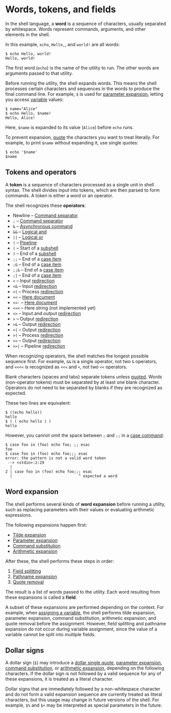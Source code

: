 # Words, tokens, and fields

In the shell language, a **word** is a sequence of characters, usually separated by whitespace. Words represent commands, arguments, and other elements in the shell.

In this example, `echo`, `Hello,`, and `world!` are all words:

```shell
$ echo Hello, world!
Hello, world!
```

The first word (`echo`) is the name of the utility to run. The other words are arguments passed to that utility.

Before running the utility, the shell expands words. This means the shell processes certain characters and sequences in the words to produce the final command line. For example, `$` is used for [parameter expansion](parameters.md), letting you access [variable](../parameters/variables.md) values:

```shell
$ name="Alice"
$ echo Hello, $name!
Hello, Alice!
```

Here, `$name` is expanded to its value (`Alice`) before `echo` runs.

To prevent expansion, [quote](quoting.md) the characters you want to treat literally. For example, to print `$name` without expanding it, use single quotes:

```shell
$ echo '$name'
$name
```

## Tokens and operators

A **token** is a sequence of characters processed as a single unit in shell syntax. The shell divides input into tokens, which are then parsed to form commands. A token is either a word or an operator.

The shell recognizes these **operators**:

- Newline – [Command separator](../commands/lists.md#synchronous-commands)
- `;` – [Command separator](../commands/lists.md#synchronous-commands)
- `&` – [Asynchronous command](../commands/lists.md#asynchronous-commands)
- `&&` – [Logical and](../commands/exit_status.md#and-or-lists)
- `||` – [Logical or](../commands/exit_status.md#and-or-lists)
- `|` – [Pipeline](../commands/pipelines.md)
- `(` – Start of a [subshell](../commands/grouping.md#subshells)
- `)` – End of a [subshell](../commands/grouping.md#subshells)
- `;;` – End of a [case item](../commands/case.md)
- `;&` – End of a [case item](../commands/case.md)
- `;;&` – End of a [case item](../commands/case.md)
- `;|` – End of a [case item](../commands/case.md)
- `<` – Input [redirection](../redirections/index.html#redirection-operators)
- `<&` – Input [redirection](../redirections/index.html#redirection-operators)
- `<(` – Process [redirection](../redirections/index.html#redirection-operators)
- `<<` – [Here document](../redirections/here_documents.md)
- `<<-` – [Here document](../redirections/here_documents.md)
- `<<<` – Here string (not implemented yet)
- `<>` – Input and output [redirection](../redirections/index.html#redirection-operators)
- `>` – Output [redirection](../redirections/index.html#redirection-operators)
- `>&` – Output [redirection](../redirections/index.html#redirection-operators)
- `>|` – Output [redirection](../redirections/index.html#redirection-operators)
- `>(` – Process [redirection](../redirections/index.html#redirection-operators)
- `>>` – Output [redirection](../redirections/index.html#redirection-operators)
- `>>|` – Pipeline [redirection](../redirections/index.html#redirection-operators)

When recognizing operators, the shell matches the longest possible sequence first. For example, `&&` is a single operator, not two `&` operators, and `<<<<` is recognized as `<<<` and `<`, not two `<<` operators.

Blank characters (spaces and tabs) separate tokens unless [quoted](quoting.md). Words (non-operator tokens) must be separated by at least one blank character. Operators do not need to be separated by blanks if they are recognized as expected.

These two lines are equivalent:

```shell
$ ((echo hello))
hello
$ ( ( echo hello ) )
hello
```

However, you cannot omit the space between `;` and `;;` in a [case command](../commands/case.md):

```shell
$ case foo in (foo) echo foo; ;; esac
foo
$ case foo in (foo) echo foo;;; esac
error: the pattern is not a valid word token
 --> <stdin>:2:29
  |
2 | case foo in (foo) echo foo;;; esac
  |                             ^ expected a word
```

## Word expansion

The shell performs several kinds of **word expansion** before running a utility, such as replacing parameters with their values or evaluating arithmetic expressions.

The following expansions happen first:

- [Tilde expansion](tilde.md)
- [Parameter expansion](parameters.md)
- [Command substitution](command_substitution.md)
- [Arithmetic expansion](arithmetic.md)

After these, the shell performs these steps in order:

<!-- Brace expansion is not yet implemented. -->
1. [Field splitting](field_splitting.md)
2. [Pathname expansion](globbing.md)
3. [Quote removal](quoting.md#quote-removal)

The result is a list of words passed to the utility. Each word resulting from these expansions is called a **field**.

A subset of these expansions are performed depending on the context. For example, when [assigning a variable](../parameters/variables.md#defining-variables), the shell performs tilde expansion, parameter expansion, command substitution, arithmetic expansion, and quote removal before the assignment. However, field splitting and pathname expansion do not occur during variable assignment, since the value of a variable cannot be split into multiple fields.

## Dollar signs

A dollar sign (`$`) may introduce a [dollar single quote](quoting.md#dollar-single-quotes), [parameter expansion](parameters.md), [command substitution](command_substitution.md), or [arithmetic expansion](arithmetic.md), depending on the following characters. If the dollar sign is not followed by a valid sequence for any of these expansions, it is treated as a literal character.

Dollar signs that are immediately followed by a non-whitespace character and do not form a valid expansion sequence are currently treated as literal characters, but this usage may change in future versions of the shell. For example, `$%` and `$+` may be interpreted as special parameters in the future.

